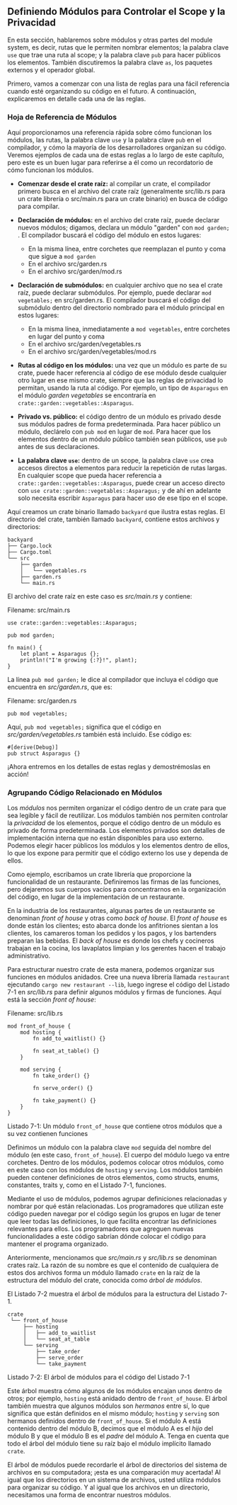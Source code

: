 ## Definiendo Módulos para Controlar el Scope y la Privacidad

En esta sección, hablaremos sobre módulos y otras partes del module system, es decir, rutas que le permiten nombrar elementos; la palabra clave `use` que trae una ruta al scope; y la palabra clave `pub` para hacer públicos los elementos. También discutiremos la palabra clave `as`, los paquetes externos y el operador global.

Primero, vamos a comenzar con una lista de reglas para una fácil referencia cuando esté organizando su código en el futuro. A continuación, explicaremos en detalle cada una de las reglas.

### Hoja de Referencia de Módulos

Aquí proporcionamos una referencia rápida sobre cómo funcionan los módulos, las rutas, la palabra clave `use` y la palabra clave `pub` en el compilador, y cómo la mayoría de los desarrolladores organizan su código. Veremos ejemplos de cada una de estas reglas a lo largo de este capítulo, pero este es un buen lugar para referirse a él como un recordatorio de cómo funcionan los módulos.

* **Comenzar desde el crate raíz:** al compilar un crate, el compilador primero busca en el archivo del crate raíz (generalmente src/lib.rs para un crate librería o src/main.rs para un crate binario) en busca de código para compilar.

* **Declaración de módulos:** en el archivo del crate raíz, puede declarar nuevos módulos; digamos, declara un módulo "garden" con `mod garden;` . El compilador buscará el código del módulo en estos lugares:
    * En la misma línea, entre corchetes que reemplazan el punto y coma que sigue a `mod garden`
    * En el archivo src/garden.rs
    * En el archivo src/garden/mod.rs

* **Declaración de submódulos:** en cualquier archivo que no sea el crate raíz, puede declarar submódulos. Por ejemplo, puede declarar `mod vegetables;` en src/garden.rs. El compilador buscará el código del submódulo dentro del directorio nombrado para el módulo principal en estos lugares:
    * En la misma línea, inmediatamente a `mod vegetables`, entre corchetes en lugar del punto y coma
    * En el archivo src/garden/vegetables.rs
    * En el archivo src/garden/vegetables/mod.rs

* **Rutas al código en los módulos:** una vez que un módulo es parte de su crate, puede hacer referencia al código de ese módulo desde cualquier otro lugar en ese mismo crate, siempre que las reglas de privacidad lo permitan, usando la ruta al código. Por ejemplo, un tipo de `Asparagus` en el módulo *garden vegetables* se encontraría en `crate::garden::vegetables::Asparagus`.

* **Privado vs. público:** el código dentro de un módulo es privado desde sus módulos padres de forma predeterminada. Para hacer público un módulo, declárelo con `pub mod` en lugar de `mod`. Para hacer que los elementos dentro de un módulo público también sean públicos, use `pub` antes de sus declaraciones.

* **La palabra clave `use`:** dentro de un scope, la palabra clave `use` crea accesos directos a elementos para reducir la repetición de rutas largas. En cualquier scope que pueda hacer referencia a `crate::garden::vegetables::Asparagus`, puede crear un acceso directo con `use crate::garden::vegetables::Asparagus;` y de ahí en adelante solo necesita escribir `Asparagus` para hacer uso de ese tipo en el scope.

Aquí creamos un crate binario llamado `backyard` que ilustra estas reglas. El directorio del crate, también llamado `backyard`, contiene estos archivos y directorios:

```text
backyard
├── Cargo.lock
├── Cargo.toml
└── src
    ├── garden
    │   └── vegetables.rs
    ├── garden.rs
    └── main.rs
```

El archivo del crate raíz en este caso es *src/main.rs* y contiene:

<span class="filename">Filename: src/main.rs</span>

```rust,ignore
use crate::garden::vegetables::Asparagus;

pub mod garden;

fn main() {
    let plant = Asparagus {};
    println!("I'm growing {:?}!", plant);
}
```

La línea `pub mod garden;` le dice al compilador que incluya el código que encuentra en *src/garden.rs*, que es:

<span class="filename">Filename: src/garden.rs</span>

```rust,ignore
pub mod vegetables;
```

Aquí, `pub mod vegetables;` significa que el código en *src/garden/vegetables.rs* también está incluido. Ese código es:

```rust,ignore
#[derive(Debug)]
pub struct Asparagus {}
```

¡Ahora entremos en los detalles de estas reglas y demostrémoslas en acción!

### Agrupando Código Relacionado en Módulos

Los *módulos* nos permiten organizar el código dentro de un crate para que sea legible y fácil de reutilizar. Los módulos también nos permiten controlar la *privacidad* de los elementos, porque el código dentro de un módulo es privado de forma predeterminada. Los elementos privados son detalles de implementación interna que no están disponibles para uso externo. Podemos elegir hacer públicos los módulos y los elementos dentro de ellos, lo que los expone para permitir que el código externo los use y dependa de ellos.

Como ejemplo, escribamos un crate librería que proporcione la funcionalidad de un restaurante. Definiremos las firmas de las funciones, pero dejaremos sus cuerpos vacíos para concentrarnos en la organización del código, en lugar de la implementación de un restaurante.

En la industria de los restaurantes, algunas partes de un restaurante se denominan *front of house* y otras como *back of house*. El *front of house* es donde están los clientes; esto abarca donde los anfitriones sientan a los clientes, los camareros toman los pedidos y los pagos, y los bartenders preparan las bebidas. El *back of house* es donde los chefs y cocineros trabajan en la cocina, los lavaplatos limpian y los gerentes hacen el trabajo administrativo.

Para estructurar nuestro crate de esta manera, podemos organizar sus funciones en módulos anidados. Cree una nueva librería llamada `restaurant` ejecutando `cargo new restaurant --lib`, luego ingrese el código del Listado 7-1 en *src/lib.rs* para definir algunos módulos y firmas de funciones. Aquí está la sección *front of house*:

<span class="filename">Filename: src/lib.rs</span>

```rust,ignore
mod front_of_house {
    mod hosting {
        fn add_to_waitlist() {}

        fn seat_at_table() {}
    }

    mod serving {
        fn take_order() {}

        fn serve_order() {}

        fn take_payment() {}
    }
}
```

<span class="caption">Listado 7-1: Un módulo `front_of_house` que contiene otros módulos que a su vez contienen funciones</span>

Definimos un módulo con la palabra clave `mod` seguida del nombre del módulo (en este caso, `front_of_house`). El cuerpo del módulo luego va entre corchetes. Dentro de los módulos, podemos colocar otros módulos, como en este caso con los módulos de `hosting` y `serving`. Los módulos también pueden contener definiciones de otros elementos, como structs, enums, constantes, traits y, como en el Listado 7-1, funciones.

Mediante el uso de módulos, podemos agrupar definiciones relacionadas y nombrar por qué están relacionadas. Los programadores que utilizan este código pueden navegar por el código según los grupos en lugar de tener que leer todas las definiciones, lo que facilita encontrar las definiciones relevantes para ellos. Los programadores que agreguen nuevas funcionalidades a este código sabrían dónde colocar el código para mantener el programa organizado.

Anteriormente, mencionamos que *src/main.rs* y *src/lib.rs* se denominan crates raíz. La razón de su nombre es que el contenido de cualquiera de estos dos archivos forma un módulo llamado `crate` en la raíz de la estructura del módulo del crate, conocida como *árbol de módulos*.

<span class="filename">El Listado 7-2 muestra el árbol de módulos para la estructura del Listado 7-1.</span>

```text
crate
 └── front_of_house
     ├── hosting
     │   ├── add_to_waitlist
     │   └── seat_at_table
     └── serving
         ├── take_order
         ├── serve_order
         └── take_payment
```

<span class="caption">Listado 7-2: El árbol de módulos para el código del Listado 7-1</span>

Este árbol muestra cómo algunos de los módulos encajan unos dentro de otros; por ejemplo, `hosting` está anidado dentro de `front_of_house`. El árbol también muestra que algunos módulos son *hermanos* entre sí, lo que significa que están definidos en el mismo módulo; `hosting` y `serving` son hermanos definidos dentro de `front_of_house`. Si el módulo A está contenido dentro del módulo B, decimos que el módulo A es el *hijo* del módulo B y que el módulo B es el *padre* del módulo A. Tenga en cuenta que todo el árbol del módulo tiene su raíz bajo el módulo implícito llamado `crate`.

El árbol de módulos puede recordarle el árbol de directorios del sistema de archivos en su computadora; ¡esta es una comparación muy acertada! Al igual que los directorios en un sistema de archivos, usted utiliza módulos para organizar su código. Y al igual que los archivos en un directorio, necesitamos una forma de encontrar nuestros módulos.